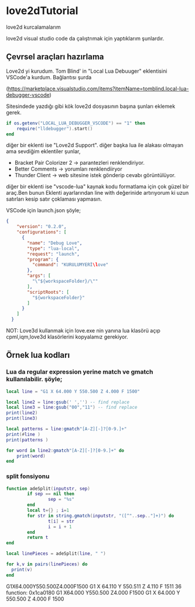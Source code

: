 # love2dTutorial
love2d kurcalamalarım

love2d visual studio code da çalıştrımak için yaptıklarım şunlardır.
## Çevrsel araçları hazırlama

Love2d yi kurudum. Tom Blind' in "Local Lua Debuuger" eklentisini VSCode'a kurdum. Bağlantısı şurda  

(https://marketplace.visualstudio.com/items?itemName=tomblind.local-lua-debugger-vscode)

Sitesindede yazdığı gibi kök love2d dosyasının başına şunları eklemek gerek.

```lua
if os.getenv("LOCAL_LUA_DEBUGGER_VSCODE") == "1" then
    require("lldebugger").start()
end 
```

diğer bir eklenti ise "Love2d Support".
diğer başka lua ile alakası olmayan ama sevdiğim eklentiler şunlar,
- Bracket Pair Colorizer 2 -> parantezleri renklendiriyor.
- Better Comments -> yorumları renklendiiryor
- Thunder Client -> web sitesine istek gönderip cevabı görüntülüyor.

diğer bir eklenti ise "vscode-lua" kaynak kodu formatlama için çok güzel bir araç.Ben bunun Eklenti ayarlarından line with değerinide artırıyorum ki uzun satırları kesip satır çoklaması yapmasın.

VSCode için launch.json şöyle;

```json
{
    "version": "0.2.0",
    "configurations": [
      {
        "name": "Debug Love",
        "type": "lua-local",
        "request": "launch",
        "program": {
          "command": "KURULUMYERİ\love"
        },
        "args": [
          "\"${workspaceFolder}/\""
        ],
        "scriptRoots": [
          "${workspaceFolder}"
        ]
      }
    ]
  }
 ```

  
  NOT: Love3d kullanmak için love.exe nin yanına lua klasörü açıp cpml,iqm,love3d klasörlerini kopyalamız gerekiyor.
  
  ## Örnek lua kodları
  
###  Lua da regular expression yerine match ve gmatch kullanılabilir. şöyle;
```lua
local line = "G1 X 64.000 Y 550.500 Z 4.000 F 1500"

local line2 = line:gsub(' ','') -- find replace
local line3 = line:gsub("00","11") -- find replace
print(line2)
print(line3) 

local patterns = line:gmatch"[A-Z][-]?[0-9.]+"
print(#line )
print(patterns )

for word in line2:gmatch"[A-Z][-]?[0-9.]+" do
    print(word)
end
```

### split fonsiyonu
```lua
function adeSplit(inputstr, sep)
        if sep == nil then
                sep = "%s"
        end
        local t={} ; i=1
        for str in string.gmatch(inputstr, "([^"..sep.."]+)") do
                t[i] = str
                i = i + 1
        end
        return t
end

local linePieces = adeSplit(line, " ") 

for k,v in pairs(linePieces) do
  print(v)
end
```


G1X64.000Y550.500Z4.000F1500
G1 X 64.110 Y 550.511 Z 4.110 F 1511
36
function: 0x1ca0180
G1
X64.000
Y550.500
Z4.000
F1500
G1
X
64.000
Y
550.500
Z
4.000
F
1500
